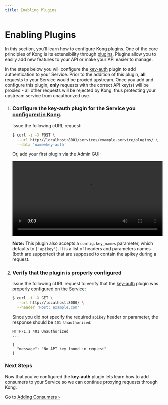 ```yaml
---
title: Enabling Plugins
---
```


# Enabling Plugins

In this section, you'll learn how to configure Kong plugins. One of the core
principles of Kong is its extensibility through [plugins][plugins]. Plugins
allow you to easily add new features to your API or make your API easier to
manage.

In the steps below you will configure the [key-auth][key-auth] plugin to add
authentication to your Service. Prior to the addition of this plugin, **all**
requests to your Service would be proxied upstream. Once you add and configure this
plugin, **only** requests with the correct API key(s) will be proxied - all
other requests will be rejected by Kong, thus protecting your upstream service
from unauthorized use.


1. ### Configure the key-auth plugin for the Service you <a href="/docs/enterprise/{{page.kong_version}}/getting-started/configuring-a-service">configured in Kong</a>.

    Issue the following cURL request:

    ```bash
    $ curl -i -X POST \
      --url http://localhost:8001/services/example-service/plugins/ \
      --data 'name=key-auth'
    ```

    Or, add your first plugin via the Admin GUI:
    
    <video width="100%" autoplay loop controls>
     <source src="https://konghq.com/wp-content/uploads/2018/06/0_32_create_plugin.mp4" type="video/mp4">
     Your browser does not support the video tag.
    </video>

    **Note:** This plugin also accepts a `config.key_names` parameter, which
    defaults to `['apikey']`. It is a list of headers and parameters names (both
    are supported) that are supposed to contain the apikey during a request.

2. ### Verify that the plugin is properly configured

    Issue the following cURL request to verify that the [key-auth][key-auth]
    plugin was properly configured on the Service:

    ```bash
    $ curl -i -X GET \
      --url http://localhost:8000/ \
      --header 'Host: example.com'
    ```

    Since you did not specify the required `apikey` header or parameter, the
    response should be `401 Unauthorized`:

    ```http
    HTTP/1.1 401 Unauthorized
    ...

    {
      "message": "No API key found in request"
    }
    ```

### Next Steps

Now that you've configured the **key-auth** plugin lets learn how to add
consumers to your Service so we can continue proxying requests through Kong.

Go to [Adding Consumers &rsaquo;][adding-consumers]

[key-auth]: /plugins/key-authentication
[plugins]: /plugins
[adding-consumers]: /docs/enterprise/{{page.kong_version}}/getting-started/adding-consumers

